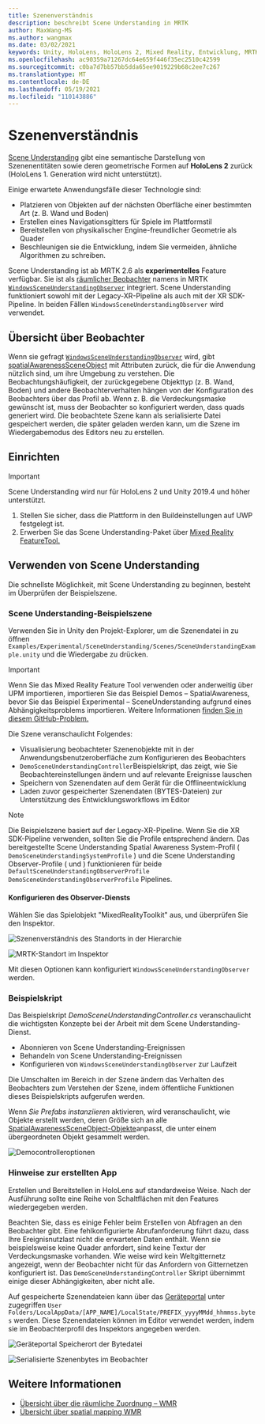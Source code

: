 ```yaml
---
title: Szenenverständnis
description: beschreibt Scene Understanding in MRTK
author: MaxWang-MS
ms.author: wangmax
ms.date: 03/02/2021
keywords: Unity, HoloLens, HoloLens 2, Mixed Reality, Entwicklung, MRTK, Scene Understanding
ms.openlocfilehash: ac90359a71267dc64e659f446f35ec2510c42599
ms.sourcegitcommit: c0ba7d7bb57bb5dda65ee9019229b68c2ee7c267
ms.translationtype: MT
ms.contentlocale: de-DE
ms.lasthandoff: 05/19/2021
ms.locfileid: "110143886"
---
```

# <a name="scene-understanding"></a>Szenenverständnis

[Scene Understanding](/windows/mixed-reality/scene-understanding) gibt eine semantische Darstellung von Szenenentitäten sowie deren geometrische Formen auf __HoloLens 2__ zurück (HoloLens 1. Generation wird nicht unterstützt).

Einige erwartete Anwendungsfälle dieser Technologie sind:
* Platzieren von Objekten auf der nächsten Oberfläche einer bestimmten Art (z. B. Wand und Boden)
* Erstellen eines Navigationsgitters für Spiele im Plattformstil
* Bereitstellen von physikalischer Engine-freundlicher Geometrie als Quader
* Beschleunigen sie die Entwicklung, indem Sie vermeiden, ähnliche Algorithmen zu schreiben.

Scene Understanding ist ab MRTK 2.6 als __experimentelles__ Feature verfügbar. Sie ist als [räumlicher Beobachter](spatial-awareness-getting-started.md#register-observers) namens in MRTK [`WindowsSceneUnderstandingObserver`](xref:Microsoft.MixedReality.Toolkit.WindowsSceneUnderstanding.Experimental.WindowsSceneUnderstandingObserver) integriert. Scene Understanding funktioniert sowohl mit der Legacy-XR-Pipeline als auch mit der XR SDK-Pipeline. In beiden Fällen `WindowsSceneUnderstandingObserver` wird verwendet.

## <a name="observer-overview"></a>Übersicht über Beobachter

Wenn sie gefragt [`WindowsSceneUnderstandingObserver`](xref:Microsoft.MixedReality.Toolkit.WindowsSceneUnderstanding.Experimental.WindowsSceneUnderstandingObserver) wird, gibt [spatialAwarenessSceneObject](xref:Microsoft.MixedReality.Toolkit.Experimental.SpatialAwareness.SpatialAwarenessSceneObject) mit Attributen zurück, die für die Anwendung nützlich sind, um ihre Umgebung zu verstehen. Die Beobachtungshäufigkeit, der zurückgegebene Objekttyp (z. B. Wand, Boden) und andere Beobachterverhalten hängen von der Konfiguration des Beobachters über das Profil ab. Wenn z. B. die Verdeckungsmaske gewünscht ist, muss der Beobachter so konfiguriert werden, dass quads generiert wird. Die beobachtete Szene kann als serialisierte Datei gespeichert werden, die später geladen werden kann, um die Szene im Wiedergabemodus des Editors neu zu erstellen.

## <a name="setup"></a>Einrichten

> [!IMPORTANT]
> Scene Understanding wird nur für HoloLens 2 und Unity 2019.4 und höher unterstützt.

1. Stellen Sie sicher, dass die Plattform in den Buildeinstellungen auf UWP festgelegt ist.
1. Erwerben Sie das Scene Understanding-Paket über [Mixed Reality FeatureTool.](https://aka.ms/MRFeatureTool)

## <a name="using-scene-understanding"></a>Verwenden von Scene Understanding

Die schnellste Möglichkeit, mit Scene Understanding zu beginnen, besteht im Überprüfen der Beispielszene.

### <a name="scene-understanding-sample-scene"></a>Scene Understanding-Beispielszene

Verwenden Sie in Unity den Projekt-Explorer, um die Szenendatei in zu öffnen `Examples/Experimental/SceneUnderstanding/Scenes/SceneUnderstandingExample.unity` und die Wiedergabe zu drücken.

> [!IMPORTANT]
> Wenn Sie das Mixed Reality Feature Tool verwenden oder anderweitig über UPM importieren, importieren Sie das Beispiel Demos – SpatialAwareness, bevor Sie das Beispiel Experimental – SceneUnderstanding aufgrund eines Abhängigkeitsproblems importieren. Weitere Informationen [finden Sie in diesem GitHub-Problem.](https://github.com/microsoft/MixedRealityToolkit-Unity/issues/9431)

Die Szene veranschaulicht Folgendes:

* Visualisierung beobachteter Szenenobjekte mit in der Anwendungsbenutzeroberfläche zum Konfigurieren des Beobachters
* `DemoSceneUnderstandingController`Beispielskript, das zeigt, wie Sie Beobachtereinstellungen ändern und auf relevante Ereignisse lauschen
* Speichern von Szenendaten auf dem Gerät für die Offlineentwicklung
* Laden zuvor gespeicherter Szenendaten (BYTES-Dateien) zur Unterstützung des Entwicklungsworkflows im Editor

> [!NOTE] 
> Die Beispielszene basiert auf der Legacy-XR-Pipeline. Wenn Sie die XR SDK-Pipeline verwenden, sollten Sie die Profile entsprechend ändern. Das bereitgestellte Scene Understanding Spatial Awareness System-Profil ( `DemoSceneUnderstandingSystemProfile` ) und die Scene Understanding Observer-Profile ( und ) funktionieren für beide `DefaultSceneUnderstandingObserverProfile` `DemoSceneUnderstandingObserverProfile` Pipelines.

#### <a name="configuring-the-observer-service"></a>Konfigurieren des Observer-Diensts

Wählen Sie das Spielobjekt "MixedRealityToolkit" aus, und überprüfen Sie den Inspektor.

![Szenenverständnis des Standorts in der Hierarchie](../images/spatial-awareness/MRTKHierarchy.png)

![MRTK-Standort im Inspektor](../images/spatial-awareness/MRTKLocation.png)

Mit diesen Optionen kann konfiguriert `WindowsSceneUnderstandingObserver` werden.

### <a name="example-script"></a>Beispielskript

Das Beispielskript _DemoSceneUnderstandingController.cs_ veranschaulicht die wichtigsten Konzepte bei der Arbeit mit dem Scene Understanding-Dienst.

* Abonnieren von Scene Understanding-Ereignissen
* Behandeln von Scene Understanding-Ereignissen
* Konfigurieren von `WindowsSceneUnderstandingObserver` zur Laufzeit

Die Umschalten im Bereich in der Szene ändern das Verhalten des Beobachters zum Verstehen der Szene, indem öffentliche Funktionen dieses Beispielskripts aufgerufen werden.

Wenn *Sie Prefabs instanziieren* aktivieren, wird veranschaulicht, wie Objekte erstellt werden, deren Größe sich an alle [SpatialAwarenessSceneObject-Objekte](xref:Microsoft.MixedReality.Toolkit.Experimental.SpatialAwareness.SpatialAwarenessSceneObject)anpasst, die unter einem übergeordneten Objekt gesammelt werden.

![Democontrolleroptionen](../images/spatial-awareness/Controller.png)

### <a name="built-app-notes"></a>Hinweise zur erstellten App

Erstellen und Bereitstellen in HoloLens auf standardweise Weise. Nach der Ausführung sollte eine Reihe von Schaltflächen mit den Features wiedergegeben werden.

Beachten Sie, dass es einige Fehler beim Erstellen von Abfragen an den Beobachter gibt. Eine fehlkonfigurierte Abrufanforderung führt dazu, dass Ihre Ereignisnutzlast nicht die erwarteten Daten enthält. Wenn sie beispielsweise keine Quader anfordert, sind keine Textur der Verdeckungsmaske vorhanden. Wie weise wird kein Weltgitternetz angezeigt, wenn der Beobachter nicht für das Anfordern von Gitternetzen konfiguriert ist. Das `DemoSceneUnderstandingController` Skript übernimmt einige dieser Abhängigkeiten, aber nicht alle.

Auf gespeicherte Szenendateien kann über das [Geräteportal](/windows/mixed-reality/using-the-windows-device-portal) unter zugegriffen `User Folders/LocalAppData/[APP_NAME]/LocalState/PREFIX_yyyyMMdd_hhmmss.bytes` werden. Diese Szenendateien können im Editor verwendet werden, indem sie im Beobachterprofil des Inspektors angegeben werden.

![Geräteportal Speicherort der Bytedatei](../images/spatial-awareness/BytesInDevicePortal.png)

![Serialisierte Szenenbytes im Beobachter](../images/spatial-awareness/BytesLocationInObserver.png)

## <a name="see-also"></a>Weitere Informationen

* [Übersicht über die räumliche Zuordnung – WMR](/windows/mixed-reality/scene-understanding)
* [Übersicht über spatial mapping WMR](/windows/mixed-reality/scene-understanding-sdk)